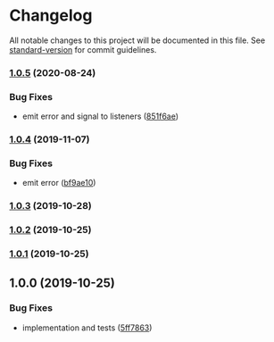 # Changelog

All notable changes to this project will be documented in this file. See [standard-version](https://github.com/conventional-changelog/standard-version) for commit guidelines.

### [1.0.5](https://github.com/ridakk/nexit/compare/v1.0.4...v1.0.5) (2020-08-24)


### Bug Fixes

* emit error and signal to listeners ([851f6ae](https://github.com/ridakk/nexit/commit/851f6ae205d7906ac291671c28cea4165c64a5a4))

### [1.0.4](https://github.com/ridakk/nexit/compare/v1.0.3...v1.0.4) (2019-11-07)


### Bug Fixes

* emit error ([bf9ae10](https://github.com/ridakk/nexit/commit/bf9ae106705a292a75db65b5dc8c4619d53cba28))

### [1.0.3](https://github.com/ridakk/nexit/compare/v1.0.2...v1.0.3) (2019-10-28)

### [1.0.2](https://github.com/ridakk/nexit/compare/v1.0.1...v1.0.2) (2019-10-25)

### [1.0.1](https://github.com/ridakk/nexit/compare/v1.0.0...v1.0.1) (2019-10-25)

## 1.0.0 (2019-10-25)


### Bug Fixes

* implementation and tests ([5ff7863](https://github.com/ridakk/nexit/commit/5ff7863ab630d857a923e81ca342687892260da2))
